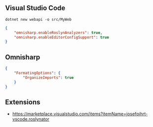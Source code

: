 ## Visual Studio Code

```
dotnet new webapi -o src/MyWeb
```

```json
{
    "omnisharp.enableRoslynAnalyzers": true,
    "omnisharp.enableEditorConfigSupport": true
}
```

## Omnisharp

```json
{
    "FormatingOptions": {
        "OrganizeImports": true
    }
}
```

## Extensions

- https://marketplace.visualstudio.com/items?itemName=josefpihrt-vscode.roslynator
